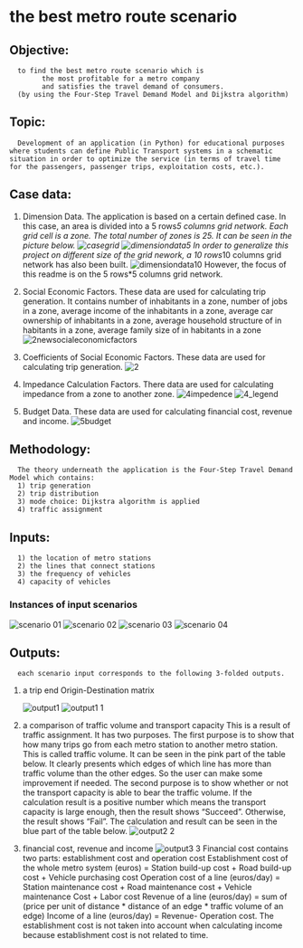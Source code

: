 # the best metro route scenario
## Objective:
      to find the best metro route scenario which is
            the most profitable for a metro company 
            and satisfies the travel demand of consumers. 
      (by using the Four-Step Travel Demand Model and Dijkstra algorithm)
      
## Topic:
      Development of an application (in Python) for educational purposes where students can define Public Transport systems in a schematic situation in order to optimize the service (in terms of travel time for the passengers, passenger trips, exploitation costs, etc.).



## Case data:
1) Dimension Data.
      The application is based on a certain defined case. In this case, an area is divided into a 5 rows*5 columns grid network. Each grid cell is a zone. The total number of zones is 25. It can be seen in the picture below. 
      ![casegrid](https://user-images.githubusercontent.com/46351057/50719932-e575d680-10de-11e9-885b-8a1421423111.jpg)
      ![dimensiondata5](https://user-images.githubusercontent.com/46351057/50720485-21ae3480-10e9-11e9-83c6-316ea9c146b7.PNG)
      In order to generalize this project on different size of the grid nework, a 10 rows*10 columns grid network has also been built.
      ![dimensiondata10](https://user-images.githubusercontent.com/46351057/50720475-f3c8f000-10e8-11e9-9e74-696895342ea4.PNG)
      However, the focus of this readme is on the 5 rows*5 columns grid network.

2) Social Economic Factors.
      These data are used for calculating trip generation. It contains number of inhabitants in a zone, number of jobs in a zone, average income of the inhabitants in a zone, average car ownership of inhabitants in a zone, average household structure of in habitants in a zone, average family size of in habitants in a zone 
      ![2newsocialeconomicfactors](https://user-images.githubusercontent.com/46351057/50720471-edd30f00-10e8-11e9-923f-5dc4d5966c75.PNG)

3) Coefficients of Social Economic Factors.
      These data are used for calculating trip generation.
      ![2](https://user-images.githubusercontent.com/46351057/50719929-e4dd4000-10de-11e9-8aba-c8c7be118c3f.PNG)

4) Impedance Calculation Factors.
      There data are used for calculating impedance from a zone to another zone. 
      ![4impedence](https://user-images.githubusercontent.com/46351057/50720473-ee6ba580-10e8-11e9-800b-917625cc65d3.png)
      ![4_legend](https://user-images.githubusercontent.com/46351057/50720605-0a704680-10eb-11e9-9e11-93c70c5a4a10.png)


5) Budget Data.
      These data are used for calculating financial cost, revenue and income. 
      ![5budget](https://user-images.githubusercontent.com/46351057/50720470-ed3a7880-10e8-11e9-9044-793fb4f20536.PNG)

      
## Methodology: 
      The theory underneath the application is the Four-Step Travel Demand Model which contains: 
      1) trip generation
      2) trip distribution
      3) mode choice: Dijkstra algorithm is applied
      4) traffic assignment
## Inputs:
      1) the location of metro stations
      2) the lines that connect stations
      3) the frequency of vehicles
      4) capacity of vehicles

### Instances of input scenarios      
![scenario 01](https://user-images.githubusercontent.com/46351057/50720238-f1b06280-10e3-11e9-99ae-b050e2169a84.jpg)
![scenario 02](https://user-images.githubusercontent.com/46351057/50720239-f248f900-10e3-11e9-8bf5-de6480ba81fd.jpg)
![scenario 03](https://user-images.githubusercontent.com/46351057/50720231-ee1cdb80-10e3-11e9-92f9-a01d0d7ed7ad.jpg)
![scenario 04](https://user-images.githubusercontent.com/46351057/50720234-ef4e0880-10e3-11e9-8743-5e7eee3b02e7.jpg)

## Outputs:
      each scenario input corresponds to the following 3-folded outputs. 
1) a trip end Origin-Destination matrix
      
      ![output1](https://user-images.githubusercontent.com/46351057/50720093-97ae9d80-10e1-11e9-9eb6-78ad0ddf32b5.png)
      ![output1 1](https://user-images.githubusercontent.com/46351057/50720274-da25a980-10e4-11e9-8cb1-5b5d003fc3e1.png)

2) a comparison of traffic volume and transport capacity
      This is a result of traffic assignment. It has two purposes. The first purpose is to show that how many trips go from each metro station to another metro station. This is called traffic volume. It can be seen in the pink part of the table below. It clearly presents which edges of which line has more than traffic volume than the other edges. So the user can make some improvement if needed. The second purpose is to show whether or not the transport capacity is able to bear the traffic volume. If the calculation result is a positive number which means the transport capacity is large enough, then the result shows “Succeed”. Otherwise, the result shows “Fail”. The calculation and result can be seen in the blue part of the table below. 
      ![output2 2](https://user-images.githubusercontent.com/46351057/50720275-dabe4000-10e4-11e9-8730-bc85210dba32.png)
      
3) financial cost, revenue and income
      ![output3 3](https://user-images.githubusercontent.com/46351057/50720273-da25a980-10e4-11e9-8432-2ceaa034392c.png)
      Financial cost contains two parts: establishment cost and operation cost
      Establishment cost of the whole metro system (euros) = Station build-up cost + Road build-up cost + Vehicle purchasing cost
      Operation cost of a line (euros/day) = Station maintenance cost + Road maintenance cost + Vehicle maintenance Cost + Labor cost 
      Revenue of a line (euros/day) = sum of (price per unit of distance * distance of an edge * traffic volume of an edge)
      Income of a line (euros/day) = Revenue- Operation cost. The establishment cost is not taken into account when calculating income because establishment cost is not related to time. 



